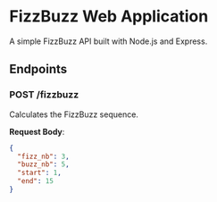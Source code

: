 # FizzBuzz Web Application

A simple FizzBuzz API built with Node.js and Express.

## Endpoints

### POST /fizzbuzz
Calculates the FizzBuzz sequence.

**Request Body**:
```json
{
  "fizz_nb": 3,
  "buzz_nb": 5,
  "start": 1,
  "end": 15
}